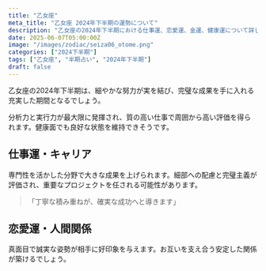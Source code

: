 ```yaml
---
title: "乙女座"
meta_title: "乙女座 2024年下半期の運勢について"
description: "乙女座の2024年下半期における仕事運、恋愛運、金運、健康運について詳しく解説します"
date: 2025-06-07T05:00:00Z
image: "/images/zodiac/seiza06_otome.png"
categories: ["2024下半期"]
tags: ["乙女座", "半期占い", "2024年下半期"]
draft: false
---
```


乙女座の2024年下半期は、細やかな努力が実を結び、完璧な成果を手に入れる充実した期間となるでしょう。

分析力と実行力が最大限に発揮され、質の高い仕事で周囲から高い評価を得られます。健康面でも良好な状態を維持できそうです。

## 仕事運・キャリア

専門性を活かした分野で大きな成果を上げられます。細部への配慮と完璧主義が評価され、重要なプロジェクトを任される可能性があります。

> 「丁寧な積み重ねが、確実な成功へと導きます」

## 恋愛運・人間関係

真面目で誠実な姿勢が相手に好印象を与えます。お互いを支え合う安定した関係が築けるでしょう。 